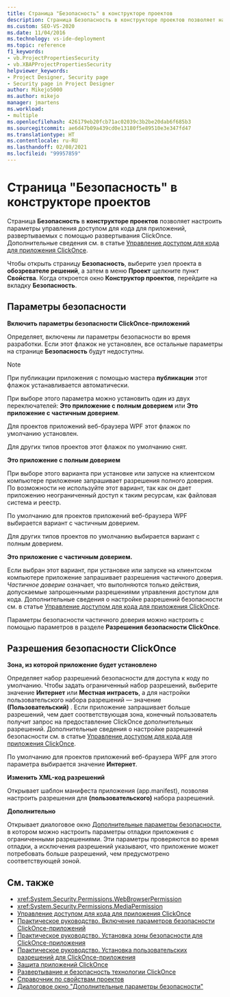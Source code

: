 ```yaml
---
title: Страница "Безопасность" в конструкторе проектов
description: Страница Безопасность в конструкторе проектов позволяет настроить параметры управления доступом для кода для приложений, развертываемых с помощью развертывания ClickOnce.
ms.custom: SEO-VS-2020
ms.date: 11/04/2016
ms.technology: vs-ide-deployment
ms.topic: reference
f1_keywords:
- vb.ProjectPropertiesSecurity
- vb.XBAPProjectPropertiesSecurity
helpviewer_keywords:
- Project Designer, Security page
- Security page in Project Designer
author: Mikejo5000
ms.author: mikejo
manager: jmartens
ms.workload:
- multiple
ms.openlocfilehash: 426179eb20fcb71ac02039c3b2be20dab6f685b3
ms.sourcegitcommit: ae6d47b09a439cd0e13180f5e89510e3e347fd47
ms.translationtype: HT
ms.contentlocale: ru-RU
ms.lasthandoff: 02/08/2021
ms.locfileid: "99957859"
---
```

# <a name="security-page-project-designer"></a>Страница "Безопасность" в конструкторе проектов

Страница **Безопасность** в **конструкторе проектов** позволяет настроить параметры управления доступом для кода для приложений, развертываемых с помощью развертывания ClickOnce. Дополнительные сведения см. в статье [Управление доступом для кода для приложения ClickOnce](../../deployment/code-access-security-for-clickonce-applications.md).

Чтобы открыть страницу **Безопасность**, выберите узел проекта в **обозревателе решений**, а затем в меню **Проект** щелкните пункт **Свойства**. Когда откроется окно **Конструктор проектов**, перейдите на вкладку **Безопасность**.

## <a name="security-settings"></a>Параметры безопасности

 **Включить параметры безопасности ClickOnce-приложений**

Определяет, включены ли параметры безопасности во время разработки. Если этот флажок не установлен, все остальные параметры на странице **Безопасность** будут недоступны.

> [!NOTE]
> При публикации приложения с помощью мастера **публикации** этот флажок устанавливается автоматически.

При выборе этого параметра можно установить один из двух переключателей: **Это приложение с полным доверием** или **Это приложение с частичным доверием**.

Для проектов приложений веб-браузера WPF этот флажок по умолчанию установлен.

Для других типов проектов этот флажок по умолчанию снят.

 **Это приложение с полным доверием**

При выборе этого варианта при установке или запуске на клиентском компьютере приложение запрашивает разрешения полного доверия. По возможности не используйте этот вариант, так как он дает приложению неограниченный доступ к таким ресурсам, как файловая система и реестр.

По умолчанию для проектов приложений веб-браузера WPF выбирается вариант с частичным доверием.

Для других типов проектов по умолчанию выбирается вариант с полным доверием.

 **Это приложение с частичным доверием.**

Если выбран этот вариант, при установке или запуске на клиентском компьютере приложение запрашивает разрешения частичного доверия. *Частичное доверие* означает, что выполняются только действия, допускаемые запрошенными разрешениями управления доступом для кода. Дополнительные сведения о настройке разрешений безопасности см. в статье [Управление доступом для кода для приложения ClickOnce](../../deployment/code-access-security-for-clickonce-applications.md).

Параметры безопасности частичного доверия можно настроить с помощью параметров в разделе **Разрешения безопасности ClickOnce**.

## <a name="clickonce-security-permissions"></a>Разрешения безопасности ClickOnce

 **Зона, из которой приложение будет установлено**

Определяет набор разрешений безопасности для доступа к коду по умолчанию. Чтобы задать ограниченный набор разрешений, выберите значение **Интернет** или **Местная интрасеть**, а для настройки пользовательского набора разрешений — значение **(Пользовательский)** . Если приложение запрашивает больше разрешений, чем дает соответствующая зона, конечный пользователь получит запрос на предоставление ClickOnce дополнительных разрешений. Дополнительные сведения о настройке разрешений безопасности см. в статье [Управление доступом для кода для приложения ClickOnce](../../deployment/code-access-security-for-clickonce-applications.md).

По умолчанию для проектов приложений веб-браузера WPF для этого параметра выбирается значение **Интернет**.

 **Изменить XML-код разрешений**

Открывает шаблон манифеста приложения (app.manifest), позволяя настроить разрешения для **(пользовательского)** набора разрешений.

 **Дополнительно**

Открывает диалоговое окно [Дополнительные параметры безопасности](../../ide/reference/advanced-security-settings-dialog-box.md), в котором можно настроить параметры отладки приложения с ограниченными разрешениями. Эти параметры проверяются во время отладки, а исключения разрешений указывают, что приложение может потребовать больше разрешений, чем предусмотрено соответствующей зоной.

## <a name="see-also"></a>См. также

- <xref:System.Security.Permissions.WebBrowserPermission>
- <xref:System.Security.Permissions.MediaPermission>
- [Управление доступом для кода для приложения ClickOnce](../../deployment/code-access-security-for-clickonce-applications.md)
- [Практическое руководство. Включение параметров безопасности ClickOnce-приложений](../../deployment/how-to-enable-clickonce-security-settings.md)
- [Практическое руководство. Установка зоны безопасности для ClickOnce-приложения](../../deployment/how-to-set-a-security-zone-for-a-clickonce-application.md)
- [Практическое руководство. Установка пользовательских разрешений для ClickOnce-приложения](../../deployment/how-to-set-custom-permissions-for-a-clickonce-application.md)
- [Защита приложений ClickOnce](../../deployment/securing-clickonce-applications.md)
- [Развертывание и безопасность технологии ClickOnce](../../deployment/clickonce-security-and-deployment.md)
- [Справочник по свойствам проектов](../../ide/reference/project-properties-reference.md)
- [Диалоговое окно "Дополнительные параметры безопасности"](../../ide/reference/advanced-security-settings-dialog-box.md)
